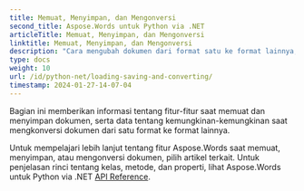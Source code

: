```yaml
---
title: Memuat, Menyimpan, dan Mengonversi
second_title: Aspose.Words untuk Python via .NET
articleTitle: Memuat, Menyimpan, dan Mengonversi
linktitle: Memuat, Menyimpan, dan Mengonversi
description: "Cara mengubah dokumen dari format satu ke format lainnya, seperti Word ke PDF atau HTML ke Markdown, serta cara memuat dan menyimpan dokumen menggunakan Python."
type: docs
weight: 10
url: /id/python-net/loading-saving-and-converting/
timestamp: 2024-01-27-14-07-04
---
```


Bagian ini memberikan informasi tentang fitur-fitur saat memuat dan menyimpan dokumen, serta data tentang kemungkinan-kemungkinan saat mengkonversi dokumen dari satu format ke format lainnya.

Untuk mempelajari lebih lanjut tentang fitur Aspose.Words saat memuat, menyimpan, atau mengonversi dokumen, pilih artikel terkait. Untuk penjelasan rinci tentang kelas, metode, dan properti, lihat Aspose.Words untuk Python via .NET [API Reference](https://reference.aspose.com/words/python-net/).
